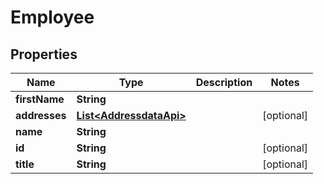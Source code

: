 
# Employee

## Properties
Name | Type | Description | Notes
------------ | ------------- | ------------- | -------------
**firstName** | **String** |  | 
**addresses** | [**List&lt;AddressdataApi&gt;**](AddressdataApi.md) |  |  [optional]
**name** | **String** |  | 
**id** | **String** |  |  [optional]
**title** | **String** |  |  [optional]



